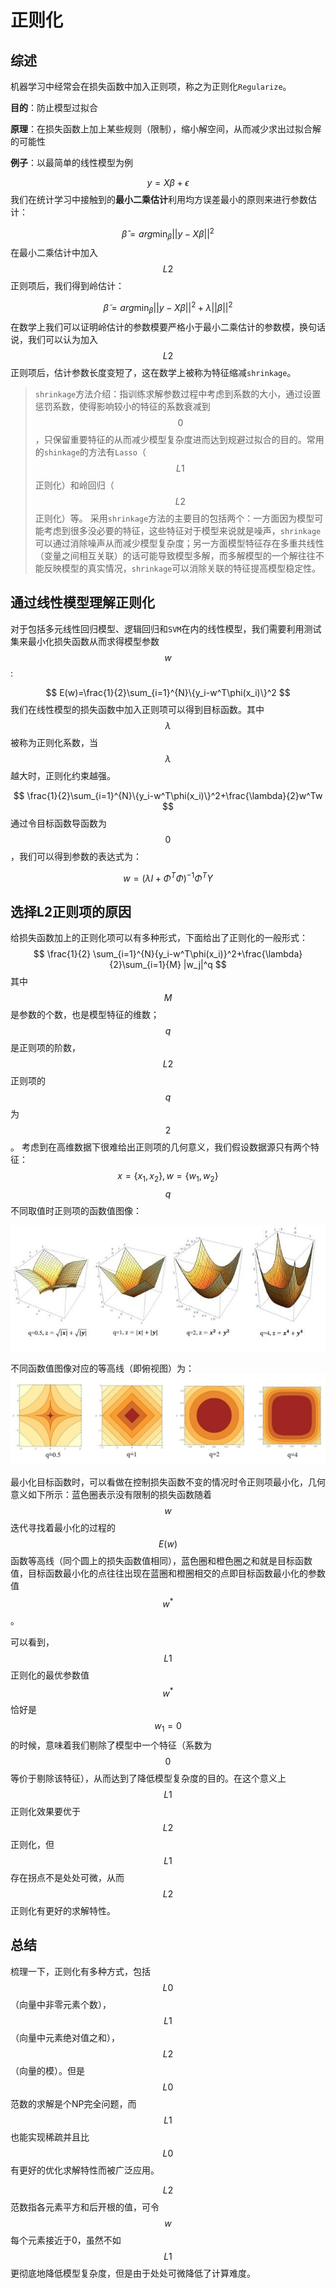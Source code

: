 # 正则化

## 综述
机器学习中经常会在损失函数中加入正则项，称之为正则化`Regularize`。

**目的**：防止模型过拟合

**原理**：在损失函数上加上某些规则（限制），缩小解空间，从而减少求出过拟合解的可能性

**例子**：以最简单的线性模型为例

$$
y=X\beta + \epsilon
$$
我们在统计学习中接触到的**最小二乘估计**利用均方误差最小的原则来进行参数估计：

$$
\hat{\beta}=arg \min_{\beta}||y-X\beta||^2
$$
在最小二乘估计中加入$$L2$$正则项后，我们得到岭估计：

$$
\tilde{\beta}=arg\min_{\beta}||y-X\beta||^2+\lambda||\beta||^2
$$
在数学上我们可以证明岭估计的参数模要严格小于最小二乘估计的参数模，换句话说，我们可以认为加入$$L2$$正则项后，估计参数长度变短了，这在数学上被称为特征缩减`shrinkage`。

> `shrinkage`方法介绍：指训练求解参数过程中考虑到系数的大小，通过设置惩罚系数，使得影响较小的特征的系数衰减到$$0$$，只保留重要特征的从而减少模型复杂度进而达到规避过拟合的目的。常用的`shinkage`的方法有`Lasso`（$$L1$$正则化）和岭回归（$$L2$$正则化）等。 
> 采用`shrinkage`方法的主要目的包括两个：一方面因为模型可能考虑到很多没必要的特征，这些特征对于模型来说就是噪声，`shrinkage`可以通过消除噪声从而减少模型复杂度；另一方面模型特征存在多重共线性（变量之间相互关联）的话可能导致模型多解，而多解模型的一个解往往不能反映模型的真实情况，`shrinkage`可以消除关联的特征提高模型稳定性。

## 通过线性模型理解正则化
对于包括多元线性回归模型、逻辑回归和`SVM`在内的线性模型，我们需要利用测试集来最小化损失函数从而求得模型参数$$w$$:

$$
E(w)=\frac{1}{2}\sum_{i=1}^{N}\{y_i-w^T\phi(x_i)\}^2
$$
我们在线性模型的损失函数中加入正则项可以得到目标函数。其中$$\lambda$$被称为正则化系数，当$$\lambda$$越大时，正则化约束越强。

$$
\frac{1}{2}\sum_{i=1}^{N}\{y_i-w^T\phi(x_i)\}^2+\frac{\lambda}{2}w^Tw
$$
通过令目标函数导函数为$$0$$，我们可以得到参数的表达式为：

$$
w=(\lambda I+\Phi^T\Phi)^{-1}\Phi^TY
$$
## 选择L2正则项的原因
给损失函数加上的正则化项可以有多种形式，下面给出了正则化的一般形式：
$$
\frac{1}{2} \sum_{i=1}^{N}{y_i-w^T\phi(x_i)}^2+\frac{\lambda}{2}\sum_{i=1}{M}
|w_j|^q
$$
其中$$M$$是参数的个数，也是模型特征的维数；$$q$$是正则项的阶数，$$L2$$正则项的$$q$$为$$2$$。
考虑到在高维数据下很难给出正则项的几何意义，我们假设数据源只有两个特征：
$$
x = \{x_1, x_2\}, w= \{w_1,w_2\}
$$
$$q$$不同取值时正则项的函数值图像：

![](image/5e31d11f2fb38b8c3cedc20f.jpg)

不同函数值图像对应的等高线（即俯视图）为： 
![](image/H21a973fbe9e64c2ab0720d7e9a24237cE.jpg)

最小化目标函数时，可以看做在控制损失函数不变的情况时令正则项最小化，几何意义如下所示：蓝色圈表示没有限制的损失函数随着$$w$$迭代寻找着最小化的过程的$$E(w)$$函数等高线（同个圆上的损失函数值相同），蓝色圈和橙色圈之和就是目标函数值，目标函数最小化的点往往出现在蓝圈和橙圈相交的点即目标函数最小化的参数值$$w^*$$。 

可以看到，$$ L1 $$正则化的最优参数值$$ w^* $$恰好是$$ w_1=0 $$的时候，意味着我们剔除了模型中一个特征（系数为$$0$$等价于剔除该特征），从而达到了降低模型复杂度的目的。在这个意义上$$ L1 $$正则化效果要优于$$ L2 $$正则化，但$$ L1 $$存在拐点不是处处可微，从而$$ L2 $$正则化有更好的求解特性。

## 总结

梳理一下，正则化有多种方式，包括$$ L0 $$（向量中非零元素个数），$$ L1 $$（向量中元素绝对值之和），$$ L2 $$（向量的模）。但是$$ L0 $$范数的求解是个NP完全问题，而$$ L1 $$也能实现稀疏并且比$$ L0 $$有更好的优化求解特性而被广泛应用。

$$ L2 $$范数指各元素平方和后开根的值，可令$$ w $$每个元素接近于0，虽然不如$$ L1 $$更彻底地降低模型复杂度，但是由于处处可微降低了计算难度。


